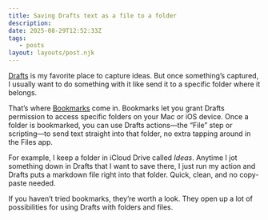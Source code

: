 ```yaml
---
title: Saving Drafts text as a file to a folder
description:
date: 2025-08-29T12:52:33Z
tags:
   - posts
layout: layouts/post.njk
---
```


[Drafts](https://getdrafts.com) is my favorite place to capture ideas. But once something’s captured, I usually want to do something with it like send it to a specific folder where it belongs.  

That’s where [Bookmarks](https://docs.getdrafts.com/docs/settings/bookmarks) come in. Bookmarks let you grant Drafts permission to access specific folders on your Mac or iOS device. Once a folder is bookmarked, you can use Drafts actions—the “File” step or scripting—to send text straight into that folder, no extra tapping around in the Files app.  

For example, I keep a folder in iCloud Drive called *Ideas*. Anytime I jot something down in Drafts that I want to save there, I just run my action and Drafts puts a markdown file right into that folder. Quick, clean, and no copy-paste needed.  

If you haven’t tried bookmarks, they’re worth a look. They open up a lot of possibilities for using Drafts with folders and files.